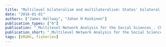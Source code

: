 ```yaml
---
title: "Multilevel bilateralism and multilateralism: States' bilateral and multilateral fisheries treaties and their secretariats"
date: "2016-01-01"
authors: ["James Hollway", "Johan H Koskinen"]
publication_types: ["6"]
publication: "_Multilevel Network Analysis for the Social Sciences_. Cham: Springer International Publishing, pp. 315--332"
publication_short: "_Multilevel Network Analysis for the Social Sciences_. Cham: Springer International Publishing, pp. 315--332"
tags: [ERGMs, fisheries]
---
```

